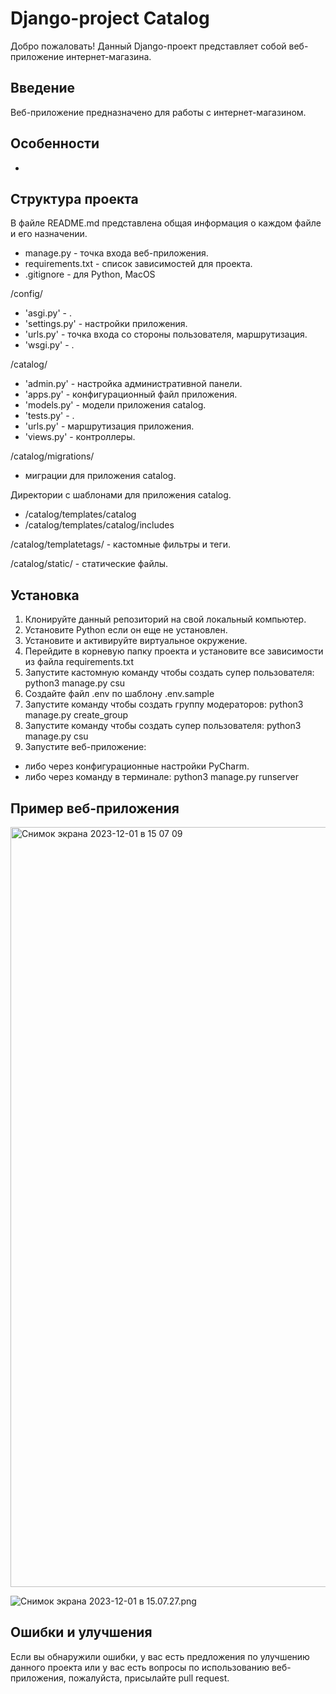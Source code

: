 # Django-project Catalog

Добро пожаловать!
Данный Django-проект представляет собой веб-приложение интернет-магазина.

## Введение

Веб-приложение предназначено для работы с интернет-магазином.

## Особенности

-

## Структура проекта

В файле README.md представлена общая информация о каждом файле и его 
назначении.

- manage.py - точка входа веб-приложения.
- requirements.txt - список зависимостей для проекта.
- .gitignore - для Python, MacOS

/config/
- 'asgi.py' - .
- 'settings.py' - настройки приложения.
- 'urls.py' - точка входа со стороны пользователя, маршрутизация.
- 'wsgi.py' - .

/catalog/
- 'admin.py' - настройка административной панели.
- 'apps.py' - конфигурационный файл приложения.
- 'models.py' - модели приложения catalog.
- 'tests.py' - .
- 'urls.py' - маршрутизация приложения.
- 'views.py' - контроллеры.

/catalog/migrations/
- миграции для приложения catalog.

Директории с шаблонами для приложения catalog. 
- /catalog/templates/catalog 
- /catalog/templates/catalog/includes

/catalog/templatetags/ - кастомные фильтры и теги.

/catalog/static/ - статические файлы.

## Установка

1. Клонируйте данный репозиторий на свой локальный компьютер.
2. Установите Python если он еще не установлен.
3. Установите и активируйте виртуальное окружение.
4. Перейдите в корневую папку проекта и установите все зависимости из файла requirements.txt
5. Запустите кастомную команду чтобы создать супер пользователя: python3 manage.py csu
6. Создайте файл .env по шаблону .env.sample
7. Запустите команду чтобы создать группу модераторов: python3 manage.py create_group
8. Запустите команду чтобы создать супер пользователя: python3 manage.py csu
9. Запустите веб-приложение:
- либо через конфигурационные настройки PyCharm.
- либо через команду в терминале: python3 manage.py runserver

## Пример веб-приложения


<img width="1216" alt="Снимок экрана 2023-12-01 в 15 07 09" src="https://github.com/chanfoxx/django-catalog-project/assets/133925881/6added93-94e5-41e3-b1a0-d30b5b1399ed">


![Снимок экрана 2023-12-01 в 15.07.27.png](..%2F..%2F..%2F..%2F%D0%A1%D0%BD%D0%B8%D0%BC%D0%BE%D0%BA%20%D1%8D%D0%BA%D1%80%D0%B0%D0%BD%D0%B0%202023-12-01%20%D0%B2%2015.07.27.png)


## Ошибки и улучшения

Если вы обнаружили ошибки, у вас есть предложения по улучшению данного проекта
или у вас есть вопросы по использованию веб-приложения, пожалуйста, присылайте pull request.
